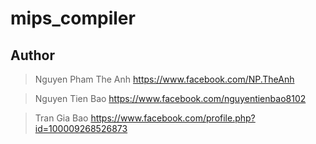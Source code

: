 # mips_compiler

## Author
> Nguyen Pham The Anh https://www.facebook.com/NP.TheAnh

> Nguyen Tien Bao https://www.facebook.com/nguyentienbao8102

> Tran Gia Bao https://www.facebook.com/profile.php?id=100009268526873
